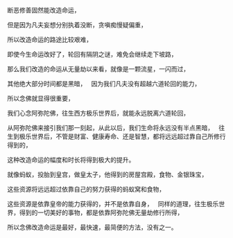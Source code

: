 断恶修善固然能改造命运，

但是因为凡夫妄想分别执着没断，贪嗔痴慢疑偏重，

所以改造命运的路途比较艰难，

即使今生命运改好了，轮回有隔阴之谜，难免会继续走下坡路，

那么我们改造的命运从无量劫以来看，就像是一颗流星，一闪而过，

其他绝大部分时间都是黑暗，
&nbsp;
因为我们凡夫没有超越六道轮回的能力，

所以念佛就显得很重要，

我们心念阿弥陀佛，往生西方极乐世界后，就能永远脱离六道轮回，

从阿弥陀佛来接引我们那一刻起，从此以后，我们生命将永远没有半点黑暗，
&nbsp;
往生到极乐世界后，不管是财富、健康寿命、还是智慧，都将远远超过靠自己所修行得到的，

这种改造命运的幅度和时长将得到极大的提升。

就像蚂蚁，投胎到皇宫，做皇太子，他得到的房屋宫殿，食物、金银珠宝，

这些资源将远远超过依靠自己的努力获得的蚂蚁窝和食物，

这些资源是依靠皇帝的能力获得的，并不是依靠自身，
&nbsp;
同样的道理，往生极乐世界，得到的一切美好的事物，都是依靠阿弥陀佛无量劫修行所得，

所以念佛改造命运是最好，最快速，最简便的方法，没有之一。